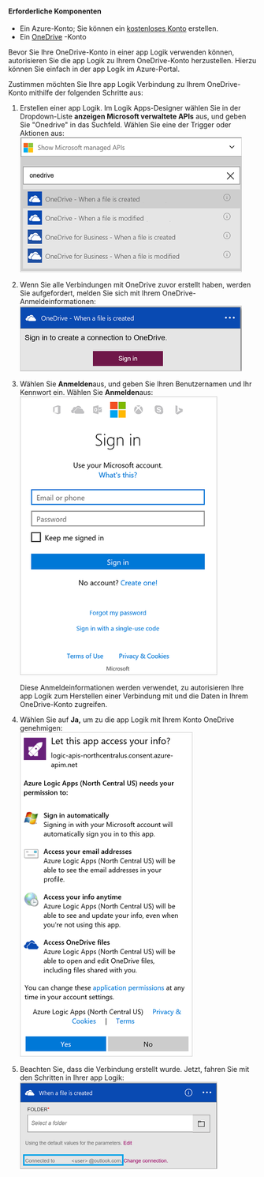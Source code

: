#### <a name="prerequisites"></a>Erforderliche Komponenten
- Ein Azure-Konto; Sie können ein [kostenloses Konto](https://azure.microsoft.com/free) erstellen.
- Ein [OneDrive](https://www.microsoft.com/store/apps/onedrive/9wzdncrfj1p3) -Konto 

Bevor Sie Ihre OneDrive-Konto in einer app Logik verwenden können, autorisieren Sie die app Logik zu Ihrem OneDrive-Konto herzustellen.  Hierzu können Sie einfach in der app Logik im Azure-Portal. 

Zustimmen möchten Sie Ihre app Logik Verbindung zu Ihrem OneDrive-Konto mithilfe der folgenden Schritte aus:

1. Erstellen einer app Logik. Im Logik Apps-Designer wählen Sie in der Dropdown-Liste **anzeigen Microsoft verwaltete APIs** aus, und geben Sie "Onedrive" in das Suchfeld. Wählen Sie eine der Trigger oder Aktionen aus:  
  ![](./media/connectors-create-api-onedrive/onedrive-1.png)
2. Wenn Sie alle Verbindungen mit OneDrive zuvor erstellt haben, werden Sie aufgefordert, melden Sie sich mit Ihrem OneDrive-Anmeldeinformationen:  
  ![](./media/connectors-create-api-onedrive/onedrive-2.png)
3. Wählen Sie **Anmelden**aus, und geben Sie Ihren Benutzernamen und Ihr Kennwort ein. Wählen Sie **Anmelden**aus:  
  ![](./media/connectors-create-api-onedrive/onedrive-3.png)   

    Diese Anmeldeinformationen werden verwendet, zu autorisieren Ihre app Logik zum Herstellen einer Verbindung mit und die Daten in Ihrem OneDrive-Konto zugreifen. 
4. Wählen Sie auf **Ja,** um zu die app Logik mit Ihrem Konto OneDrive genehmigen:  
  ![](./media/connectors-create-api-onedrive/onedrive-4.png)   
5. Beachten Sie, dass die Verbindung erstellt wurde. Jetzt, fahren Sie mit den Schritten in Ihrer app Logik:  
  ![](./media/connectors-create-api-onedrive/onedrive-5.png)
